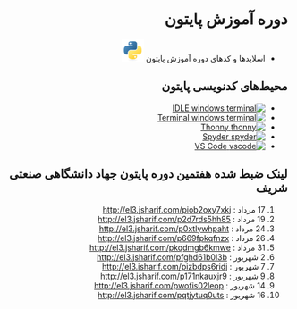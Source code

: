 <div dir="rtl" lang="fa">
  
#  دوره آموزش پایتون
- اسلایدها و کدهای دوره آموزش پایتون <a href="https://www.python.org/">
  <img src="https://github.com/devicons/devicon/blob/master/icons/python/python-original.svg" alt="python" width="40" height="40"/></a>

## محیط‌های کدنویسی پایتون

- <a target="_blank" href="https://www.python.org/">
  <img src="https://upload.wikimedia.org/wikipedia/commons/thumb/8/82/Text-x-python.svg/72px-Text-x-python.svg.png" alt="windows terminal" width="40" height="40"/> IDLE </a>
  <br/>
- <a target="_blank" href="https://docs.microsoft.com/en-us/windows/terminal/get-started">
  <img src="https://upload.wikimedia.org/wikipedia/commons/0/01/Windows_Terminal_Logo_256x256.png" alt="windows terminal" width="40" height="40"/> Terminal </a>
- <a target="_blank" href="https://thonny.org/">
  <img src="https://upload.wikimedia.org/wikipedia/commons/e/e2/Thonny_logo.png" alt="thonny" width="40" height="40"/> Thonny </a>
  <br/>
- <a target="_blank" href="https://www.spyder-ide.org/">
  <img src="https://upload.wikimedia.org/wikipedia/commons/thumb/7/7e/Spyder_logo.svg/800px-Spyder_logo.svg.png" alt="spyder" width="40" height="40"> Spyder </a>
  <br/>
- <a target="_blank" href="https://code.visualstudio.com/">
  <img src="https://img.icons8.com/color/48/000000/visual-studio-code-2019.png" alt="vscode" width="40" height="40"/> VS Code </a>

  
    


## لینک ضبط شده هفتمین دوره پایتون جهاد دانشگاهی صنعتی شریف

1. 17 مرداد : http://el3.jsharif.com/piob2oxy7xkj
2. 19 مرداد : http://el3.jsharif.com/p2d7rds5hh85
3. 24 مرداد : http://el3.jsharif.com/p0xtlywhpaht
4. 26 مرداد : http://el3.jsharif.com/p669fpkqfnzx
5. 31 مرداد : http://el3.jsharif.com/pkqdmgb6kmwe
6. 2 شهریور : http://el3.jsharif.com/pfghd61b0l3b
7. 7 شهریور : http://el3.jsharif.com/pizbdps6ridj
8. 9 شهریور : http://el3.jsharif.com/p171nkauxjr9
9. 14 شهریور : http://el3.jsharif.com/pwofis02leop
10. 16 شهریور : http://el3.jsharif.com/pqtjytuq0uts


</div>
